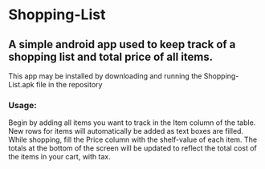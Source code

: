 # Shopping-List
A simple android app used to keep track of a shopping list and total price of all items.
----------------------------------------------------------------------------------------
This app may be installed by downloading and running the Shopping-List.apk file in the repository

### Usage:
Begin by adding all items you want to track in the Item column of the table. New rows 
for items will automatically be added as text boxes are filled. While shopping, fill
the Price column with the shelf-value of each item. The totals at the bottom of the
screen will be updated to reflect the total cost of the items in your cart, with tax.

